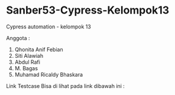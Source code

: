 # Sanber53-Cypress-Kelompok13
Cypress automation - kelompok 13

Anggota :
1. Qhonita Anif Febian
2. Siti Alawiah
3. Abdul Rafi
4. M. Bagas
5. Muhamad Ricaldy Bhaskara

Link Testcase Bisa di lihat pada link dibawah ini :